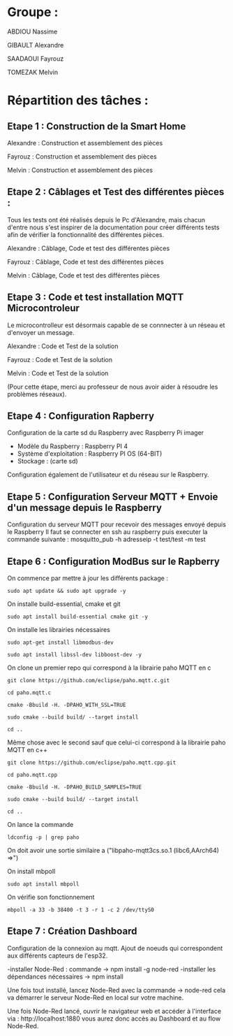 # Groupe : 
 ABDIOU Nassime

 GIBAULT Alexandre
 
 SAADAOUI Fayrouz
 
 TOMEZAK Melvin
# Répartition des tâches :

## Etape 1 : Construction de la Smart Home

Alexandre : Construction et assemblement des pièces

Fayrouz : Construction et assemblement des pièces

Melvin : Construction et assemblement des pièces

## Etape 2 : Câblages et Test des différentes pièces :

Tous les tests ont été réalisés depuis le Pc d'Alexandre, mais chacun d'entre nous s'est inspirer de la documentation pour créer différents tests afin de vérifier la fonctionnalité des différentes pièces.

Alexandre : Câblage, Code et test des différentes pièces

Fayrouz : Câblage, Code et test des différentes pièces

Melvin : Câblage, Code et test des différentes pièces

## Etape 3 : Code et test installation MQTT Microcontroleur 

Le microcontrolleur est désormais capable de se connnecter à un réseau et d'envoyer un message.

Alexandre : Code et Test de la solution

Fayrouz : Code et Test de la solution

Melvin : Code et Test de la solution

(Pour cette étape, merci au professeur de nous avoir aider à résoudre les problèmes réseaux).

## Etape 4 : Configuration Rapberry 

Configuration de la carte sd du Raspberry avec Raspberry Pi imager 
- Modèle du Raspberry : Raspberry PI 4
- Système d'exploitation : Raspberry PI OS (64-BIT)
- Stockage : (carte sd)

Configuration également de l'utilisateur et du réseau sur le Raspberry.

## Etape 5 : Configuration Serveur MQTT + Envoie d'un message depuis le Raspberry

Configuration du serveur MQTT pour recevoir des messages envoyé depuis le Raspberry 
Il faut se connecter en ssh au raspberry puis executer la commande suivante :
mosquitto_pub -h adresseip -t test/test -m test

## Etape 6 : Configuration ModBus sur le Rapberry 

On commence par mettre à jour les différents package :

`sudo apt update && sudo apt upgrade -y`

On installe build-essential, cmake et git

`sudo apt install build-essential cmake git -y`

On installe les librairies nécessaires

`sudo apt-get install libmodbus-dev`

`sudo apt install libssl-dev libboost-dev -y`

On clone un premier repo qui correspond à la librairie paho MQTT en c

`git clone https://github.com/eclipse/paho.mqtt.c.git`

`cd paho.mqtt.c`

`cmake -Bbuild -H. -DPAHO_WITH_SSL=TRUE`

`sudo cmake --build build/ --target install`

`cd ..`

Même chose avec le second sauf que celui-ci correspond à la librairie paho MQTT en c++

`git clone https://github.com/eclipse/paho.mqtt.cpp.git`

`cd paho.mqtt.cpp`

`cmake -Bbuild -H. -DPAHO_BUILD_SAMPLES=TRUE`

`sudo cmake --build build/ --target install`

`cd ..`

On lance la commande 

`ldconfig -p | grep paho`

On doit avoir une sortie similaire a ("libpaho-mqtt3cs.so.1 (libc6,AArch64) =>")

On install mbpoll

`sudo apt install mbpoll`

On vérifie son fonctionnement 

`mbpoll -a 33 -b 38400 -t 3 -r 1 -c 2 /dev/ttyS0`

## Etape 7 : Création Dashboard

Configuration de la connexion au mqtt.
Ajout de noeuds qui correspondent aux différents capteurs de l'esp32.

-installer Node-Red : commande -> npm install -g node-red 
-installer les dépendances nécessaires -> npm install

Une fois tout installé, lancez Node-Red avec la commande -> node-red
cela va démarrer le serveur Node-Red en local sur votre machine. 

Une fois Node-Red lancé, ouvrir le navigateur web et accéder à l'interface via : http://localhost:1880
vous aurez donc accès au Dashboard et au flow Node-Red. 
